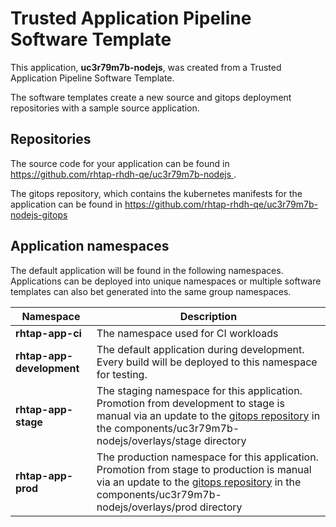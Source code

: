 # Trusted Application Pipeline Software Template

This application, **uc3r79m7b-nodejs**, was created from a Trusted Application Pipeline Software Template.

The software templates create a new source and gitops deployment repositories with a sample source application. 

## Repositories

The source code for your application can be found in [https://github.com/rhtap-rhdh-qe/uc3r79m7b-nodejs ](https://github.com/rhtap-rhdh-qe/uc3r79m7b-nodejs ).
 
The gitops repository, which contains the kubernetes manifests for the application can be found in 
[https://github.com/rhtap-rhdh-qe/uc3r79m7b-nodejs-gitops ](https://github.com/rhtap-rhdh-qe/uc3r79m7b-nodejs-gitops ) 

## Application namespaces 

The default application will be found in the following namespaces. Applications can be deployed into unique namespaces or multiple software templates can also bet generated into the same group namespaces.  

|  Namespace   |  Description   |  
| -------- | -------- |
| **rhtap-app-ci** | The namespace used for CI workloads |
| **rhtap-app-development** | The default application during development. Every build will be deployed to this namespace for testing. |
| **rhtap-app-stage** | The staging namespace for this application. Promotion from development to stage is manual via an update to the [gitops repository](https://github.com/rhtap-rhdh-qe/uc3r79m7b-nodejs-gitops ) in the components/uc3r79m7b-nodejs/overlays/stage directory |
| **rhtap-app-prod** | The production namespace for this application. Promotion from stage to production is manual via an update to the [gitops repository](https://github.com/rhtap-rhdh-qe/uc3r79m7b-nodejs-gitops ) in the components/uc3r79m7b-nodejs/overlays/prod directory |